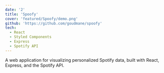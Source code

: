 ```yaml
---
date: '2'
title: 'Spoofy'
cover: 'featured/Spoofy/demo.png'
github: 'https://github.com/goudmane/spoofy'
tech:
  - React
  - Styled Components
  - Express
  - Spotify API
---
```


A web application for visualizing personalized Spotify data, built with React, Express, and the Spotify API.